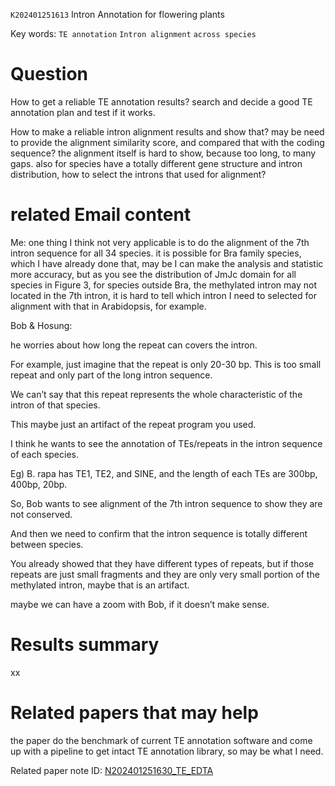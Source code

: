 `K202401251613` Intron Annotation for flowering plants
 
 Key words: `TE annotation` `Intron alignment` `across species`
 

 
# Question

How to get a reliable TE annotation results? search and decide a good TE annotation plan and test if it works.

How to make a reliable intron alignment results and show that? may be need to provide the alignment similarity score, and compared that with the coding sequence? the alignment itself is hard to show, because too long, to many gaps.
also for species have a totally different gene structure and intron distribution, how to select the introns that used for alignment?


# related Email content

Me:
one thing I think not very applicable is to do the alignment of the 7th intron sequence for all 34 species. it is possible for Bra family species, which I have already done that, may be I can make the analysis and statistic more accuracy, but as you see the distribution of JmJc domain for all species in Figure 3, for species outside Bra, 
the methylated intron may not located in the 7th intron, it is hard to tell which intron I need to selected for alignment with that in Arabidopsis, for example.

Bob & Hosung:

he worries about how long the repeat can covers the intron.

For example, just imagine that the repeat is only 20-30 bp. This is too small repeat and only part of the long intron sequence.

We can’t say that this repeat represents the whole characteristic of the intron of that species.

This maybe just an artifact of the repeat program you used.

I think he wants to see the annotation of TEs/repeats in the intron sequence of each species.

Eg) B. rapa has TE1, TE2, and SINE, and the length of each TEs are 300bp, 400bp, 20bp.

 

So, Bob wants to see alignment of the 7th intron sequence to show they are not conserved.

And then we need to confirm that the intron sequence is totally different between species.

You already showed that they have different types of repeats, but if those repeats are just small fragments and they are only very small portion of the methylated intron, maybe that is an artifact.

 

maybe we can have a zoom with Bob, if it doesn’t make sense.

 
# Results summary   
xx


# Related papers that may help
the paper do the benchmark of current TE annotation software and come up with a pipeline to get intact TE annotation library, so may be what I need.

Related paper note ID: [N202401251630_TE_EDTA](https://github.com/yz46606/paper_note/blob/main/N202401251630_TE_EDTA.md)
